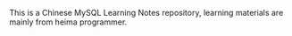 This is a Chinese MySQL Learning Notes repository, learning materials are mainly from heima programmer.
